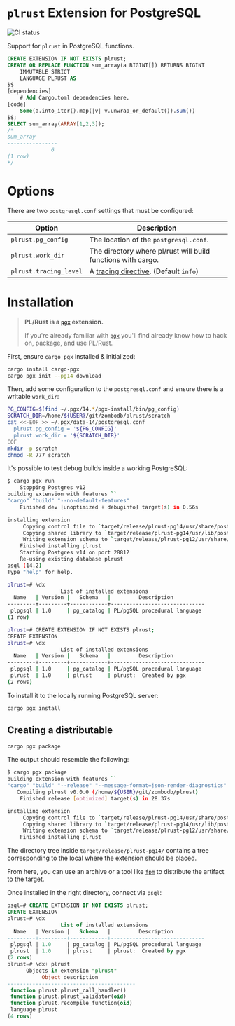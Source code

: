 # `plrust` Extension for PostgreSQL

![CI status](https://github.com/zombodb/plrust/actions/workflows/ci.yml/badge.svg)

Support for `plrust` in PostgreSQL functions.

```SQL
CREATE EXTENSION IF NOT EXISTS plrust;
CREATE OR REPLACE FUNCTION sum_array(a BIGINT[]) RETURNS BIGINT
    IMMUTABLE STRICT
    LANGUAGE PLRUST AS
$$
[dependencies]
    # Add Cargo.toml dependencies here.
[code]
    Some(a.into_iter().map(|v| v.unwrap_or_default()).sum())
$$;
SELECT sum_array(ARRAY[1,2,3]);
/*
sum_array
----------------
              6
(1 row)
*/
```

# Options

There are two `postgresql.conf` settings that must be configured:

Option | Description
--------------|-----------
`plrust.pg_config` | The location of the `postgresql.conf`.
`plrust.work_dir` | The directory where pl/rust will build functions with cargo.
`plrust.tracing_level` | A [tracing directive][docs-rs-tracing-directive]. (Default `info`)

[github-pgx]: https://github.com/zombodb/pgx
[github-fpm]: https://github.com/jordansissel/fpm
[docs-rs-tracing-directive]: https://docs.rs/tracing-subscriber/0.3.11/tracing_subscriber/filter/struct.EnvFilter.html


# Installation

> **PL/Rust is a [`pgx`][github-pgx] extension.**
>
> If you're already familiar with [`pgx`][github-pgx] you'll find already know how to hack on, package, and use PL/Rust.

First, ensure `cargo pgx` installed & initialized:

```bash
cargo install cargo-pgx
cargo pgx init --pg14 download
```

Then, add some configuration to the `postgresql.conf` and ensure there is a
writable `work_dir`:

```bash
PG_CONFIG=$(find ~/.pgx/14.*/pgx-install/bin/pg_config)
SCRATCH_DIR=/home/${USER}/git/zombodb/plrust/scratch
cat <<-EOF >> ~/.pgx/data-14/postgresql.conf
  plrust.pg_config = '${PG_CONFIG}'
  plrust.work_dir = '${SCRATCH_DIR}'
EOF
mkdir -p scratch
chmod -R 777 scratch
```

It's possible to test debug builds inside a working PostgreSQL:

```bash
$ cargo pgx run
    Stopping Postgres v12
building extension with features ``
"cargo" "build" "--no-default-features"
    Finished dev [unoptimized + debuginfo] target(s) in 0.56s

installing extension
     Copying control file to `target/release/plrust-pg14/usr/share/postgresql/14/extension/plrust.control`
     Copying shared library to `target/release/plrust-pg14/usr/lib/postgresql/14/lib/plrust.so`
     Writing extension schema to `target/release/plrust-pg12/usr/share/postgresql/14/extension/plrust--1.0.sql`
    Finished installing plrust
    Starting Postgres v14 on port 28812
    Re-using existing database plrust
psql (14.2)
Type "help" for help.

plrust=# \dx
                 List of installed extensions
  Name   | Version |   Schema   |         Description
---------+---------+------------+------------------------------
 plpgsql | 1.0     | pg_catalog | PL/pgSQL procedural language
(1 row)

plrust=# CREATE EXTENSION IF NOT EXISTS plrust;
CREATE EXTENSION
plrust=# \dx
                 List of installed extensions
  Name   | Version |   Schema   |         Description
---------+---------+------------+------------------------------
 plpgsql | 1.0     | pg_catalog | PL/pgSQL procedural language
 plrust  | 1.0     | plrust     | plrust:  Created by pgx
(2 rows)
```

To install it to the locally running PostgreSQL server:

```bash
cargo pgx install
```

## Creating a distributable

```bash
cargo pgx package
```

The output should resemble the following:

```bash
$ cargo pgx package
building extension with features ``
"cargo" "build" "--release" "--message-format=json-render-diagnostics"
   Compiling plrust v0.0.0 (/home/${USER}/git/zombodb/plrust)
    Finished release [optimized] target(s) in 28.37s

installing extension
     Copying control file to `target/release/plrust-pg14/usr/share/postgresql/14/extension/plrust.control`
     Copying shared library to `target/release/plrust-pg14/usr/lib/postgresql/14/lib/plrust.so`
     Writing extension schema to `target/release/plrust-pg12/usr/share/postgresql/14/extension/plrust--1.0.sql`
    Finished installing plrust
```

The directory tree inside `target/release/plrust-pg14/` contains a tree corresponding to the local 
where the extension should be placed.

From here, you can use an archive or a tool like [`fpm`][github-fpm] to distribute the artifact to
the target.

Once installed in the right directory, connect via `psql`:

```sql
psql=# CREATE EXTENSION IF NOT EXISTS plrust;
CREATE EXTENSION
plrust=# \dx
                 List of installed extensions
  Name   | Version |   Schema   |         Description          
---------+---------+------------+------------------------------
 plpgsql | 1.0     | pg_catalog | PL/pgSQL procedural language
 plrust  | 1.0     | plrust     | plrust:  Created by pgx
(2 rows)
plrust=# \dx+ plrust
      Objects in extension "plrust"
           Object description            
-----------------------------------------
 function plrust.plrust_call_handler()
 function plrust.plrust_validator(oid)
 function plrust.recompile_function(oid)
 language plrust
(4 rows)
```